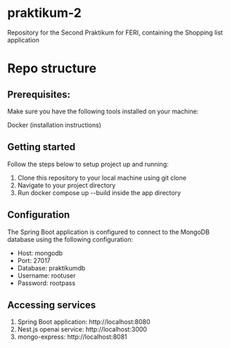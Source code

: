 # praktikum-2

Repository for the Second Praktikum for FERI, containing the Shopping list application

# Repo structure

## Prerequisites:

Make sure you have the following tools installed on your machine:

Docker (installation instructions)

## Getting started

Follow the steps below to setup project up and running:

1. Clone this repository to your local machine using git clone
2. Navigate to your project directory
3. Run docker compose up --build inside the app directory

## Configuration

The Spring Boot application is configured to connect to the MongoDB database using the following configuration:

- Host: mongodb
- Port: 27017
- Database: praktikumdb
- Username: rootuser
- Password: rootpass

## Accessing services

1. Spring Boot application: http://localhost:8080
2. Nest.js openai service: http://localhost:3000
3. mongo-express: http://localhost:8081
